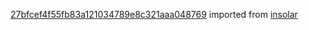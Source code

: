 [27bfcef4f55fb83a121034789e8c321aaa048769](https://github.com/insolar/insolar/commit/27bfcef4f55fb83a121034789e8c321aaa048769) imported from [insolar](https://github.com/insolar/insolar)
